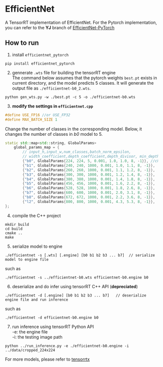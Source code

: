 # EfficientNet

A TensorRT implementation of EfficientNet.
For the Pytorch implementation, you can refer to the **YJ** branch of [EfficientNet-PyTorch](https://github.com/fringe-ai/EfficientNet-PyTorch.git)

## How to run

1. install `efficientnet_pytorch`
```
pip install efficientnet_pytorch
```

2. gennerate `.wts` file for building the tensorRT engine \
The command below assumes that the pytorch weights `best.pt` exists in current directory, and the model predicts 5 classes. It will generate the output file as `./efficientnet-b0_2.wts`.
```
python gen_wts.py -w ./best.pt -c 5 -o ./efficientnet-b0.wts 
```

3. **modify the settings in `efficientnet.cpp`** 
```c++
#define USE_FP16 //or USE_FP32
#define MAX_BATCH_SIZE 1
```

Change the number of classes in the corresponding model. Below, it changes the number of classes in *b0* model to 5. 
```c++
static std::map<std::string, GlobalParams>
	global_params_map = {
		// input_h,input_w,num_classes,batch_norm_epsilon,
		// width_coefficient,depth_coefficient,depth_divisor, min_depth
		{"b0", GlobalParams{224, 224, 5, 0.001, 1.0, 1.0, 8, -1}}, //change to 5 classes
		{"b1", GlobalParams{240, 240, 1000, 0.001, 1.0, 1.1, 8, -1}},
		{"b2", GlobalParams{260, 260, 1000, 0.001, 1.1, 1.2, 8, -1}},
		{"b3", GlobalParams{300, 300, 1000, 0.001, 1.2, 1.4, 8, -1}},
		{"b4", GlobalParams{380, 380, 1000, 0.001, 1.4, 1.8, 8, -1}},
		{"b5", GlobalParams{456, 456, 1000, 0.001, 1.6, 2.2, 8, -1}},
		{"b6", GlobalParams{528, 528, 1000, 0.001, 1.8, 2.6, 8, -1}},
		{"b7", GlobalParams{600, 600, 1000, 0.001, 2.0, 3.1, 8, -1}},
		{"b8", GlobalParams{672, 672, 1000, 0.001, 2.2, 3.6, 8, -1}},
		{"l2", GlobalParams{800, 800, 1000, 0.001, 4.3, 5.3, 8, -1}},
};
```


4. compile the C++ project

```
mkdir build
cd build
cmake ..
make
```


5. serialize model to engine
```
./efficientnet -s [.wts] [.engine] [b0 b1 b2 b3 ... b7]  // serialize model to engine file
```
such as
```
./efficientnet -s ../efficientnet-b0.wts efficientnet-b0.engine b0
```

6. deserialize and do infer using tensorRT C++ API (**depreciated**)
```
./efficientnet -d [.engine] [b0 b1 b2 b3 ... b7]   // deserialize engine file and run inference
```
such as 
```
./efficientnet -d efficientnet-b0.engine b0
```

7. run inference using tensorRT Python API \
-e: the engine file \
-i: the testing image path
```
python ../run_inference.py -e ./efficientnet-b0.engine -i ../data/cropped_224x224
```


For more models, please refer to [tensorrtx](https://github.com/wang-xinyu/tensorrtx)
